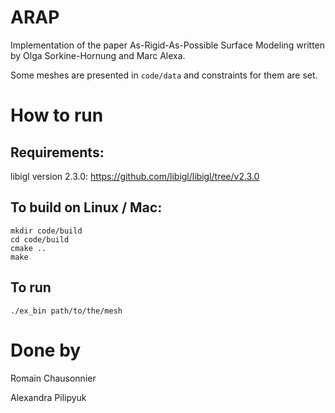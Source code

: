 # ARAP
Implementation of the paper As-Rigid-As-Possible Surface Modeling written by Olga Sorkine-Hornung and Marc Alexa.

Some meshes are presented in `code/data` and constraints for them are set.

# How to run

## Requirements:

libigl version 2.3.0: https://github.com/libigl/libigl/tree/v2.3.0 


## To build on Linux / Mac:
```
mkdir code/build
cd code/build
cmake ..
make
```

## To run
```
./ex_bin path/to/the/mesh
```

# Done by
Romain Chausonnier

Alexandra Pilipyuk
